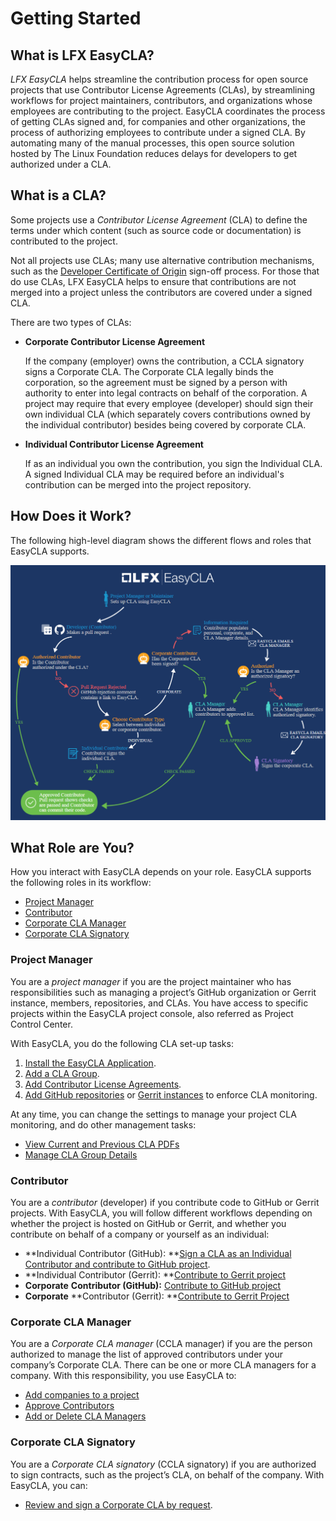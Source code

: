 # Getting Started

## What is LFX EasyCLA? <a href="what-is-easycla" id="what-is-easycla"></a>

_LFX EasyCLA_ helps streamline the contribution process for open source projects that use Contributor License Agreements (CLAs), by streamlining workflows for project maintainers, contributors, and organizations whose employees are contributing to the project. EasyCLA coordinates the process of getting CLAs signed and, for companies and other organizations, the process of authorizing employees to contribute under a signed CLA. By automating many of the manual processes, this open source solution hosted by The Linux Foundation reduces delays for developers to get authorized under a CLA.

## What is a CLA? <a href="what-is-a-cla" id="what-is-a-cla"></a>

Some projects use a _Contributor License Agreement_ (CLA) to define the terms under which content (such as source code or documentation) is contributed to the project.

Not all projects use CLAs; many use alternative contribution mechanisms, such as the [Developer Certificate of Origin](https://developercertificate.org) sign-off process. For those that do use CLAs, LFX EasyCLA helps to ensure that contributions are not merged into a project unless the contributors are covered under a signed CLA.

There are two types of CLAs:

*   **Corporate Contributor License Agreement**

    If the company (employer) owns the contribution, a CCLA signatory signs a Corporate CLA. The Corporate CLA legally binds the corporation, so the agreement must be signed by a person with authority to enter into legal contracts on behalf of the corporation. A project may require that every employee (developer) should sign their own individual CLA (which separately covers contributions owned by the individual contributor) besides being covered by corporate CLA.
*   **Individual Contributor License Agreement**

    If as an individual you own the contribution, you sign the Individual CLA. A signed Individual CLA may be required before an individual's contribution can be merged into the project repository.

## How Does it Work? <a href="how-does-it-work" id="how-does-it-work"></a>

The following high-level diagram shows the different flows and roles that EasyCLA supports.

![LFX EasyCLA Flow Diagram](<../../../.gitbook/assets/cla flow diagram.png>)

## What Role are You? <a href="what-role-are-you" id="what-role-are-you"></a>

How you interact with EasyCLA depends on your role. EasyCLA supports the following roles in its workflow:

* [Project Manager](./#project-manager)
* [Contributor](./#contributor)
* [Corporate CLA Manager](./#corporate-cla-manager)
* [Corporate CLA Signatory](./#corporate-cla-signatory)

### Project Manager <a href="project-manager" id="project-manager"></a>

You are a _project manager_ if you are the project maintainer who has responsibilities such as managing a project’s GitHub organization or Gerrit instance, members, repositories, and CLAs. You have access to specific projects within the EasyCLA project console, also referred as Project Control Center.

With EasyCLA, you do the following CLA set-up tasks:

1. [Install the EasyCLA Application](../project-managers/install-the-easycla-application.md).
2. [Add a CLA Group](../project-managers/add-a-cla-group.md).
3. [Add Contributor License Agreements](../project-managers/add-contributor-license-agreements.md).
4. [Add GitHub repositories](../project-managers/add-github-repositories-to-cla-monitoring-or-remove-them-from-cla-monitoring.md) or [Gerrit instances](../project-managers/add-gerrit-instances-to-cla-monitoring-or-delete-them-from-cla-monitoring.md) to enforce CLA monitoring.

At any time, you can change the settings to manage your project CLA monitoring, and do other management tasks:

* [View Current and Previous CLA PDFs](../project-managers/view-current-and-previous-cla-pdfs.md)
* [Manage CLA Group Details](../project-managers/manage-cla-group-details.md)

### Contributor <a href="contributor" id="contributor"></a>

You are a _contributor_ (developer) if you contribute code to GitHub or Gerrit projects. With EasyCLA, you will follow different workflows depending on whether the project is hosted on GitHub or Gerrit, and whether you contribute on behalf of a company or yourself as an individual:

* **Individual Contributor (GitHub): **[Sign a CLA as an Individual Contributor and contribute to GitHub project](../contributors/individual-contributor.md#github).
* **Individual Contributor (Gerrit): **[Contribute  to Gerrit project](../contributors/individual-contributor.md#gerrit)
* **Corporate** **Contributor (GitHub):** [Contribute to GitHub project](../contributors/corporate-contributor.md#github)
* **Corporate** **Contributor (Gerrit): **[Contribute to Gerrit Project](../contributors/corporate-contributor.md#gerrit)

### Corporate CLA Manager <a href="corporate-cla-manager" id="corporate-cla-manager"></a>

You are a _Corporate CLA manager_ (CCLA manager) if you are the person authorized to manage the list of approved contributors under your company’s Corporate CLA. There can be one or more CLA managers for a company. With this responsibility, you use EasyCLA to:

* [Add companies to a project](../cla-manager/add-a-company-to-a-project.md)
* [Approve Contributors](../cla-manager/approve-contributors.md)
* [Add or Delete CLA Managers](../cla-manager/add-or-delete-cla-managers.md)

### Corporate CLA Signatory <a href="corporate-cla-signatory" id="corporate-cla-signatory"></a>

You are a _Corporate CLA signatory_ (CCLA signatory) if you are authorized to sign contracts, such as the project’s CLA, on behalf of the company. With EasyCLA, you can:

* [Review and sign a Corporate CLA by request](../cla-signatories/review-and-sign-a-corporate-cla-by-request.md).
